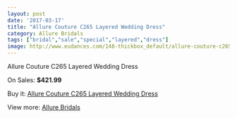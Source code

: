 ```yaml
---
layout: post
date: '2017-03-17'
title: "Allure Couture C265 Layered Wedding Dress"
category: Allure Bridals
tags: ["bridal","sale","special","layered","dress"]
image: http://www.eudances.com/148-thickbox_default/allure-couture-c265-layered-wedding-dress.jpg
---
```

Allure Couture C265 Layered Wedding Dress

On Sales: **$421.99**
<a href="https://www.eudances.com/en/allure-bridals/47-allure-couture-c265-layered-wedding-dress.html"><amp-img layout="responsive" width="600" height="600" src="//www.eudances.com/148-thickbox_default/allure-couture-c265-layered-wedding-dress.jpg" alt="Allure Couture C265 Layered Wedding Dress 0" /></a>
<a href="https://www.eudances.com/en/allure-bridals/47-allure-couture-c265-layered-wedding-dress.html"><amp-img layout="responsive" width="600" height="600" src="//www.eudances.com/150-thickbox_default/allure-couture-c265-layered-wedding-dress.jpg" alt="Allure Couture C265 Layered Wedding Dress 1" /></a>
<a href="https://www.eudances.com/en/allure-bridals/47-allure-couture-c265-layered-wedding-dress.html"><amp-img layout="responsive" width="600" height="600" src="//www.eudances.com/149-thickbox_default/allure-couture-c265-layered-wedding-dress.jpg" alt="Allure Couture C265 Layered Wedding Dress 2" /></a>

Buy it: [Allure Couture C265 Layered Wedding Dress](https://www.eudances.com/en/allure-bridals/47-allure-couture-c265-layered-wedding-dress.html "Allure Couture C265 Layered Wedding Dress")

View more: [Allure Bridals](https://www.eudances.com/en/2-allure-bridals "Allure Bridals")